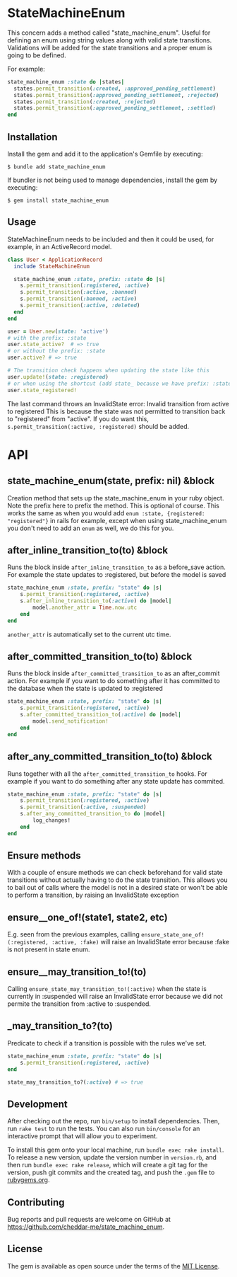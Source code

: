 # StateMachineEnum

This concern adds a method called "state_machine_enum".
Useful for defining an enum using string values along with valid state transitions.
Validations will be added for the state transitions and a proper enum is going to be defined.

For example:
```ruby
state_machine_enum :state do |states|
  states.permit_transition(:created, :approved_pending_settlement)
  states.permit_transition(:approved_pending_settlement, :rejected)
  states.permit_transition(:created, :rejected)
  states.permit_transition(:approved_pending_settlement, :settled)
end
```

## Installation

Install the gem and add it to the application's Gemfile by executing:

    $ bundle add state_machine_enum

If bundler is not being used to manage dependencies, install the gem by executing:

    $ gem install state_machine_enum

## Usage

StateMachineEnum needs to be included and then it could be used, for example, in an ActiveRecord model.

```ruby
class User < ApplicationRecord
  include StateMachineEnum

  state_machine_enum :state, prefix: :state do |s|
    s.permit_transition(:registered, :active)
    s.permit_transition(:active, :banned)
    s.permit_transition(:banned, :active)
    s.permit_transition(:active, :deleted)
  end
end

user = User.new(state: 'active')
# with the prefix: :state
user.state_active?  # => true
# or without the prefix: :state
user.active? # => true

# The transition check happens when updating the state like this
user.update!(state: :registered)
# or when using the shortcut (add state_ because we have prefix: :state above)
user.state_registered!
```
The last command throws an InvalidState error: Invalid transition from active to registered
This is because the state was not permitted to transition back to "registered" from "active".
If you do want this, `s.permit_transition(:active, :registered)` should be added.

# API

## state_machine_enum(state, prefix: nil) &block
Creation method that sets up the state_machine_enum in your ruby object.
Note the prefix here to prefix the method. This is optional of course.
This works the same as when you would add `enum :state, {registered: "registered"}` in rails for example, except when using state_machine_enum
you don't need to add an `enum` as well, we do this for you.

## after_inline_transition_to(to) &block
Runs the block inside `after_inline_transition_to` as a before_save action.
For example the state updates to :registered, but before the model is saved

```ruby
state_machine_enum :state, prefix: "state" do |s|
    s.permit_transition(:registered, :active)
    s.after_inline_transition_to(:active) do |model|
        model.another_attr = Time.now.utc
    end
end
```

`another_attr` is automatically set to the current utc time.

## after_committed_transition_to(to) &block
Runs the block inside `after_committed_transition_to` as an after_commit action.
For example if you want to do something after it has committed to the database when the state is
updated to :registered

```ruby
state_machine_enum :state, prefix: "state" do |s|
    s.permit_transition(:registered, :active)
    s.after_committed_transition_to(:active) do |model|
        model.send_notification!
    end
end
```

## after_any_committed_transition_to(to) &block
Runs together with all the `after_committed_transition_to` hooks.
For example if you want to do something after any state update has commited.

```ruby
state_machine_enum :state, prefix: "state" do |s|
    s.permit_transition(:registered, :active)
    s.permit_transition(:active, :suspended)
    s.after_any_committed_transition_to do |model|
        log_changes!
    end
end
```

## Ensure methods
With a couple of ensure methods we can check beforehand for valid state transitions without actually having to do the state transition.
This allows you to bail out of calls where the model is not in a desired state or won't be able to perform a transition, by raising an InvalidState exception

## ensure_<attribute>_one_of!(state1, state2, etc)
E.g. seen from the previous examples, calling `ensure_state_one_of!(:registered, :active, :fake)`
will raise an InvalidState error because :fake is not present in state enum.

## ensure_<attribute>_may_transition_to!(to)
Calling `ensure_state_may_transition_to!(:active)` when the state is currently in :suspended
will raise an InvalidState error because we did not permite the transition from :active to :suspended.

## <attribute>_may_transition_to?(to)
Predicate to check if a transition is possible with the rules we've set.

```ruby
state_machine_enum :state, prefix: "state" do |s|
    s.permit_transition(:registered, :active)
end

state_may_transition_to?(:active) # => true
```

## Development

After checking out the repo, run `bin/setup` to install dependencies. Then, run `rake test` to run the tests.
You can also run `bin/console` for an interactive prompt that will allow you to experiment.

To install this gem onto your local machine, run `bundle exec rake install`.
To release a new version, update the version number in `version.rb`, and then run `bundle exec rake release`,
which will create a git tag for the version, push git commits and the created tag, and push the `.gem` file to [rubygems.org](https://rubygems.org).

## Contributing

Bug reports and pull requests are welcome on GitHub at https://github.com/cheddar-me/state_machine_enum.

## License

The gem is available as open source under the terms of the [MIT License](https://opensource.org/licenses/MIT).
